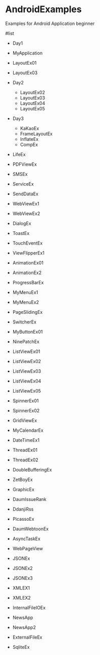 # AndroidExamples
Examples for Android Application beginner

#list
 - Day1
  - MyApplication
  - LayoutEx01
  - LayoutEx03

 - Day2
   - LayoutEx02
   - LayoutEx03
   - LayoutEx04
   - LayoutEx05

 - Day3
   - KaKaoEx
   - FrameLayoutEx
   - InflateEx
   - CompEx

 - LifeEx
 - PDFViewEx
 - SMSEx
 - ServiceEx
 - SendDataEx

 - WebViewEx1
 - WebViewEx2
 - DialogEx
 - ToastEx
 - TouchEventEx

 - ViewFlipperEx1
 - AnimationEx01
 - AnimationEx2
 - ProgressBarEx
 - MyMenuEx1
 - MyMenuEx2
 - PageSlidingEx
 - SwitcherEx

 - MyButtonEx01
 - NinePatchEx
 - ListViewEx01
 - ListViewEx02
 - ListViewEx03
 - ListViewEx04

 - ListViewEx05
 - SpinnerEx01
 - SpinnerEx02
 - GridViewEx
 - MyCalendarEx
 - DateTimeEx1

 - ThreadEx01
 - ThreadEx02
 - DoubleBufferingEx
 - ZetBoyEx
 - GraphicEx

 - DaumIssueRank
 - DdanjiRss
 - PicassoEx
 - DaumWebtoonEx
 - AsyncTaskEx
 - WebPageView

 - JSONEx
 - JSONEx2
 - JSONEx3

 - XMLEX1
 - XMLEX2
 - InternalFileIOEx
 - NewsApp
 - NewsApp2

 - ExternalFileEx
 - SqliteEx
















